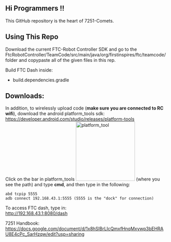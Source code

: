## Hi Programmers !!
This GitHub repository is the heart of 7251-Comets. 

## Using This Repo
Download the current FTC-Robot Controller SDK and go to the FtcRobotController/TeamCode/src/main/java/org/firstinspires/ftc/teamcode/ folder and copypaste all of the given files in this rep.

Build FTC Dash inside:
- build.dependencies.gradle

## Downloads:
In addition, to wirelessly upload code (__make sure you are connected to RC wifi__), download the android platform_tools sdk:   
https://developer.android.com/studio/releases/platform-tools   
Click on the bar in platform_tools <img width="185" alt="platform_tool" src="https://user-images.githubusercontent.com/87776842/188527100-bea97838-59f2-486e-880b-9ba4bf24e8b9.png"> (where you see the path) and type **cmd**, and then type in the following:   

`abd tcpip 5555`    
`adb connect 192.168.43.1:5555 (5555 is the "dock" for connection)`   

To access FTC dash, type in:   
http://192.168.43.1:8080/dash

7251 Handbook:   
https://docs.google.com/document/d/1x8hSlBrLIcQmxfHnqMxywp3bEHRAU8E4cPc_SarHzqw/edit?usp=sharing
